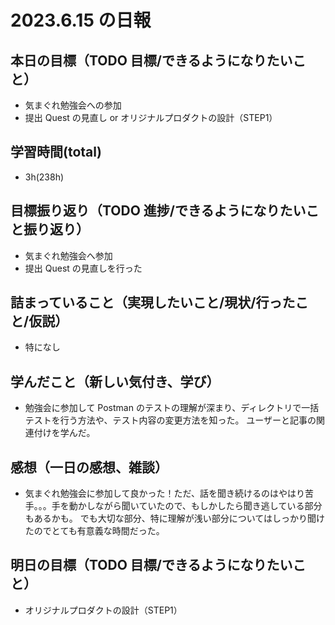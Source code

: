 # 2023.6.15 の日報

## 本日の目標（TODO 目標/できるようになりたいこと）

- 気まぐれ勉強会への参加
- 提出 Quest の見直し or オリジナルプロダクトの設計（STEP1）

## 学習時間(total)

- 3h(238h)

## 目標振り返り（TODO 進捗/できるようになりたいこと振り返り）

- 気まぐれ勉強会へ参加
- 提出 Quest の見直しを行った

## 詰まっていること（実現したいこと/現状/行ったこと/仮説）

- 特になし

## 学んだこと（新しい気付き、学び）

- 勉強会に参加して Postman のテストの理解が深まり、ディレクトリで一括テストを行う方法や、テスト内容の変更方法を知った。
  ユーザーと記事の関連付けを学んだ。

## 感想（一日の感想、雑談）

- 気まぐれ勉強会に参加して良かった！ただ、話を聞き続けるのはやはり苦手。。。手を動かしながら聞いていたので、もしかしたら聞き逃している部分もあるかも。
  でも大切な部分、特に理解が浅い部分についてはしっかり聞けたのでとても有意義な時間だった。

## 明日の目標（TODO 目標/できるようになりたいこと）

- オリジナルプロダクトの設計（STEP1）

